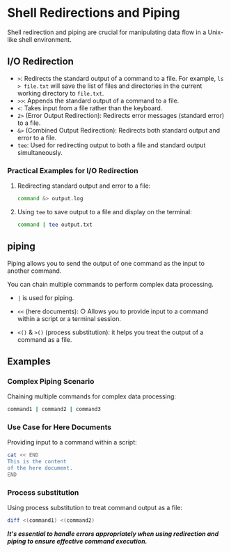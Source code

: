 # Shell Redirections and Piping

Shell redirection and piping are crucial for manipulating data flow in a Unix-like shell environment.

## I/O Redirection

- `>`: Redirects the standard output of a command to a file. For example, `ls > file.txt` will save the list of files and directories in the current working directory to `file.txt`.
- `>>`: Appends the standard output of a command to a file.
- `<`: Takes input from a file rather than the keyboard.
- `2>` (Error Output Redirection): Redirects error messages (standard error) to a file.
- `&>` (Combined Output Redirection): Redirects both standard output and error to a file.
- `tee`: Used for redirecting output to both a file and standard output simultaneously.

### Practical Examples for I/O Redirection

1. Redirecting standard output and error to a file:
   ```bash
   command &> output.log
    ```
2. Using `tee` to save output to a file and display on the terminal:
    ```bash
    command | tee output.txt
    ```
## piping 

Piping allows you to send the output of one command as the input to another command.

You can chain multiple commands to perform complex data processing.

- `|` is used for piping.

- `<<` (here documents): 
		○ Allows you to provide input to a command within a script or a terminal session.
- `<()` & `>()` (process substitution): it helps you treat the output of a command as a file.

## Examples

### Complex Piping Scenario

Chaining multiple commands for complex data processing:

``` bash
command1 | command2 | command3
```

### Use Case for Here Documents

Providing input to a command within a script:

```bash
cat << END
This is the content
of the here document.
END
```

### Process substitution

Using process substitution to treat command output as a file:

```bash
diff <(command1) <(command2)
```

***It's essential to handle errors appropriately when using redirection and piping to ensure effective command execution.***

